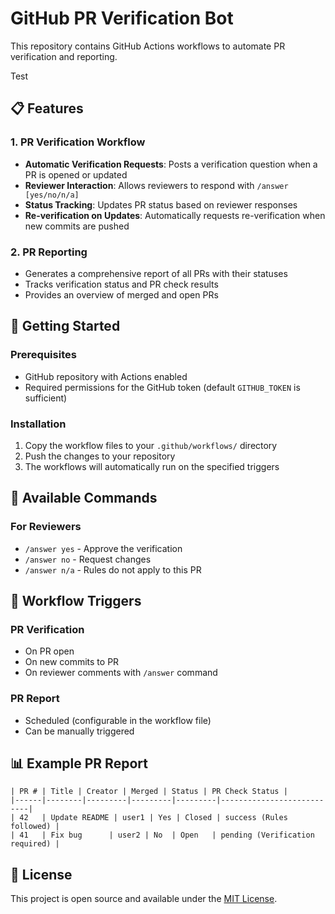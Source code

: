 # GitHub PR Verification Bot

This repository contains GitHub Actions workflows to automate PR verification and reporting.

Test

## 📋 Features

### 1. PR Verification Workflow
- **Automatic Verification Requests**: Posts a verification question when a PR is opened or updated
- **Reviewer Interaction**: Allows reviewers to respond with `/answer [yes/no/n/a]`
- **Status Tracking**: Updates PR status based on reviewer responses
- **Re-verification on Updates**: Automatically requests re-verification when new commits are pushed

### 2. PR Reporting
- Generates a comprehensive report of all PRs with their statuses
- Tracks verification status and PR check results
- Provides an overview of merged and open PRs

## 🚀 Getting Started

### Prerequisites
- GitHub repository with Actions enabled
- Required permissions for the GitHub token (default `GITHUB_TOKEN` is sufficient)

### Installation
1. Copy the workflow files to your `.github/workflows/` directory
2. Push the changes to your repository
3. The workflows will automatically run on the specified triggers

## 🤖 Available Commands

### For Reviewers
- `/answer yes` - Approve the verification
- `/answer no` - Request changes
- `/answer n/a` - Rules do not apply to this PR

## 🔄 Workflow Triggers

### PR Verification
- On PR open
- On new commits to PR
- On reviewer comments with `/answer` command

### PR Report
- Scheduled (configurable in the workflow file)
- Can be manually triggered

## 📊 Example PR Report
```
| PR # | Title | Creator | Merged | Status | PR Check Status |
|------|--------|---------|---------|---------|---------------------------|
| 42   | Update README | user1 | Yes | Closed | success (Rules followed) |
| 41   | Fix bug      | user2 | No  | Open   | pending (Verification required) |
```

## 📝 License
This project is open source and available under the [MIT License](LICENSE).
